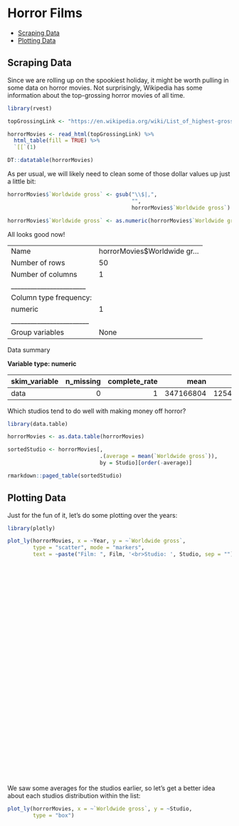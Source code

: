 Horror Films
================

  - [Scraping Data](#scraping-data)
  - [Plotting Data](#plotting-data)

## Scraping Data

Since we are rolling up on the spookiest holiday, it might be worth
pulling in some data on horror movies. Not surprisingly, Wikipedia has
some information about the top-grossing horror movies of all time.

``` r
library(rvest)

topGrossingLink <- "https://en.wikipedia.org/wiki/List_of_highest-grossing_horror_films"

horrorMovies <- read_html(topGrossingLink) %>% 
  html_table(fill = TRUE) %>% 
  `[[`(1)

DT::datatable(horrorMovies)
```

<!--html_preserve-->

<div id="htmlwidget-b88edd346ffaa88c7de1" class="datatables html-widget" style="width:100%;height:auto;">

</div>

<script type="application/json" data-for="htmlwidget-b88edd346ffaa88c7de1">{"x":{"filter":"none","data":[["1","2","3","4","5","6","7","8","9","10","11","12","13","14","15","16","17","18","19","20","21","22","23","24","25","26","27","28","29","30","31","32","33","34","35","36","37","38","39","40","41","42","43","44","45","46","47","48","49","50"],[1,2,3,4,5,6,7,8,9,10,11,12,13,14,15,16,17,18,19,20,21,22,23,24,25,26,27,28,29,30,31,32,33,34,35,36,37,38,39,40,41,42,43,44,45,46,47,48,49,50],["It","The Sixth Sense","War of the Worlds","I Am Legend","World War Z","The Meg","Godzilla","It Chapter Two","Jaws","The Exorcist","The Mummy Returns","The Mummy","The Mummy","Signs","Prometheus","The Mummy: Tomb of the Dragon Emperor","Godzilla: King of the Monsters","Godzilla","The Nun","Hannibal","A Quiet Place","The Conjuring 2","The Conjuring","Resident Evil: The Final Chapter","Annabelle: Creation","Van Helsing","Resident Evil: Afterlife","Shutter Island","Split","Scary Movie","The Silence of the Lambs","Annabelle","The Village","Halloween","Get Out","Us","The Blair Witch Project","The Ring","Unbreakable","Glass","Dark Shadows","Alien: Covenant","Resident Evil: Retribution","Constantine","Annabelle Comes Home","Interview with the Vampire","Scary Movie 3","Dracula Untold","Bram Stoker's Dracula","End of Days"],["$700,381,748","$672,806,292","$591,745,540","$585,349,010","$540,007,876","$530,243,742","$529,076,069","$473,093,228","$470,653,000","$441,306,145","$433,013,274","$415,933,406","$409,231,607","$408,247,917","$403,354,469","$401,128,639","$385,900,138","$379,014,294","$365,550,119","$351,692,268","$340,939,361","$320,392,818","$319,494,638","$312,242,626","$306,515,884","$300,257,475","$300,228,084","$294,804,195","$278,454,358","$278,019,771","$272,742,922","$257,047,661","$256,697,520","$255,498,536","$255,407,663","$254,732,150","$248,639,099","$248,218,486","$248,118,121","$246,985,576","$245,527,149","$240,891,763","$240,004,424","$230,884,728","$228,552,591","$223,664,608","$220,673,217","$217,124,280","$215,862,692","$211,989,043"],[2017,1999,2005,2007,2013,2018,2014,2019,1975,1973,2001,1999,2017,2002,2012,2008,2019,1998,2018,2001,2018,2016,2013,2017,2017,2004,2010,2010,2017,2000,1991,2014,2004,2018,2017,2019,1999,2002,2000,2019,2012,2017,2012,2005,2019,1994,2003,2014,1992,1999],["It","N/A","The War of the Worlds","I Am Legend","World War Z","The Meg","Godzilla","It","Jaws","The Exorcist","The Mummy","The Mummy","The Mummy","N/A","Alien","The Mummy","Godzilla","Godzilla","The Conjuring Universe","Hannibal Lecter","N/A","The Conjuring Universe","The Conjuring Universe","Resident Evil","The Conjuring Universe","Dracula","Resident Evil","Shutter Island","Unbreakable","Scary Movie","Clarice Starling","The Conjuring Universe","N/A","Halloween","N/A","N/A","Blair Witch","The Ring","Unbreakable","Unbreakable","Dark Shadows","Alien","Resident Evil","Hellblazer","The Conjuring Universe","The Vampire Chronicles","Scary Movie","Dracula","Dracula","N/A"],["New Line Cinema","Hollywood Pictures","Amblin Entertainment","Village Roadshow Pictures","Skydance Productions","Warner Bros. Pictures","Legendary Pictures","Warner Bros. Pictures","Universal Pictures","Hoya Productions","Universal Pictures","Universal Pictures","Universal Pictures","Blinding Edge Pictures","Scott Free Productions","Universal Pictures","Legendary Pictures","Centropolis Entertainment","New Line Cinema","Dino De Laurentiis Company","Platinum Dunes","New Line Cinema","New Line Cinema","Constantin Film","New Line Cinema","Sommers Company / Stillking Films","Constantin Film","Phoenix Pictures","Blinding Edge Pictures","Dimension Films","Strong Heart/Demme Production","New Line Cinema","Blinding Edge Pictures","Blumhouse Productions","Blumhouse Productions","Monkeypaw Productions","Haxan Films","DreamWorks Pictures","Blinding Edge Pictures","Blinding Edge Pictures","Village Roadshow Pictures","20th Century Fox","Constantin Film","Warner Bros. Pictures","New Line Cinema","The Geffen Film Company","Dimension Films","Universal Pictures","American Zoetrope","Beacon Pictures"],["[1]","[2]","[3]","[4]","[5]","[6]","[7]","[8]","[9]","[10]","[11]","[12]","[13]","[14]","[15]","[16]","[17]","[18]","[19]","[20]","[21]","[19]","[19]","[22]","[19]","[23]","[24]","[25]","[26]","[27]","[28]","[19]","[29]","[30]","[31]","[32]","[33]","[34]","[35]","[36]","[37]","[38]","[39]","[40]","[41]","[42]","[43]","[44]","[45]","[46]"]],"container":"<table class=\"display\">\n  <thead>\n    <tr>\n      <th> <\/th>\n      <th>Rank<\/th>\n      <th>Film<\/th>\n      <th>Worldwide gross<\/th>\n      <th>Year<\/th>\n      <th>Franchise or basis<\/th>\n      <th>Studio<\/th>\n      <th>Ref<\/th>\n    <\/tr>\n  <\/thead>\n<\/table>","options":{"columnDefs":[{"className":"dt-right","targets":[1,4]},{"orderable":false,"targets":0}],"order":[],"autoWidth":false,"orderClasses":false}},"evals":[],"jsHooks":[]}</script>

<!--/html_preserve-->

As per usual, we will likely need to clean some of those dollar values
up just a little bit:

``` r
horrorMovies$`Worldwide gross` <- gsub("\\$|,", 
                                       "", 
                                       horrorMovies$`Worldwide gross`)

horrorMovies$`Worldwide gross` <- as.numeric(horrorMovies$`Worldwide gross`)
```

All looks good now\!

|                                                  |                            |
| :----------------------------------------------- | :------------------------- |
| Name                                             | horrorMovies$Worldwide gr… |
| Number of rows                                   | 50                         |
| Number of columns                                | 1                          |
| \_\_\_\_\_\_\_\_\_\_\_\_\_\_\_\_\_\_\_\_\_\_\_   |                            |
| Column type frequency:                           |                            |
| numeric                                          | 1                          |
| \_\_\_\_\_\_\_\_\_\_\_\_\_\_\_\_\_\_\_\_\_\_\_\_ |                            |
| Group variables                                  | None                       |

Data summary

**Variable type: numeric**

| skim\_variable | n\_missing | complete\_rate |      mean |        sd |        p0 |       p25 |       p50 |       p75 |      p100 | hist  |
| :------------- | ---------: | -------------: | --------: | --------: | --------: | --------: | --------: | --------: | --------: | :---- |
| data           |          0 |              1 | 347166804 | 125496259 | 211989043 | 248323639 | 303386680 | 408985684 | 700381748 | ▇▃▂▂▁ |

Which studios tend to do well with making money off horror?

``` r
library(data.table)

horrorMovies <- as.data.table(horrorMovies)

sortedStudio <- horrorMovies[, 
                             .(average = mean(`Worldwide gross`)), 
                             by = Studio][order(-average)]

rmarkdown::paged_table(sortedStudio)
```

<div data-pagedtable="false">

<script data-pagedtable-source type="application/json">
{"columns":[{"label":["Studio"],"name":[1],"type":["chr"],"align":["left"]},{"label":["average"],"name":[2],"type":["dbl"],"align":["right"]}],"data":[{"1":"Hollywood Pictures","2":"672806292"},{"1":"Amblin Entertainment","2":"591745540"},{"1":"Skydance Productions","2":"540007876"},{"1":"Legendary Pictures","2":"457488104"},{"1":"Hoya Productions","2":"441306145"},{"1":"Village Roadshow Pictures","2":"415438080"},{"1":"Warner Bros. Pictures","2":"411407233"},{"1":"Scott Free Productions","2":"403354469"},{"1":"Universal Pictures","2":"391180701"},{"1":"Centropolis Entertainment","2":"379014294"},{"1":"New Line Cinema","2":"356847923"},{"1":"Dino De Laurentiis Company","2":"351692268"},{"1":"Platinum Dunes","2":"340939361"},{"1":"Sommers Company / Stillking Films","2":"300257475"},{"1":"Phoenix Pictures","2":"294804195"},{"1":"Blinding Edge Pictures","2":"287700698"},{"1":"Constantin Film","2":"284158378"},{"1":"Strong Heart/Demme Production","2":"272742922"},{"1":"Blumhouse Productions","2":"255453100"},{"1":"Monkeypaw Productions","2":"254732150"},{"1":"Dimension Films","2":"249346494"},{"1":"Haxan Films","2":"248639099"},{"1":"DreamWorks Pictures","2":"248218486"},{"1":"20th Century Fox","2":"240891763"},{"1":"The Geffen Film Company","2":"223664608"},{"1":"American Zoetrope","2":"215862692"},{"1":"Beacon Pictures","2":"211989043"}],"options":{"columns":{"min":{},"max":[10]},"rows":{"min":[10],"max":[10]},"pages":{}}}
  </script>

</div>

## Plotting Data

Just for the fun of it, let’s do some plotting over the years:

``` r
library(plotly)

plot_ly(horrorMovies, x = ~Year, y = ~`Worldwide gross`,
        type = "scatter", mode = "markers",
        text = ~paste("Film: ", Film, '<br>Studio: ', Studio, sep = ""))
```

<!--html_preserve-->

<div id="htmlwidget-90ef6803e97e21a31e20" class="plotly html-widget" style="width:672px;height:480px;">

</div>

<script type="application/json" data-for="htmlwidget-90ef6803e97e21a31e20">{"x":{"visdat":{"cde456295069":["function () ","plotlyVisDat"]},"cur_data":"cde456295069","attrs":{"cde456295069":{"x":{},"y":{},"mode":"markers","text":{},"alpha_stroke":1,"sizes":[10,100],"spans":[1,20],"type":"scatter"}},"layout":{"margin":{"b":40,"l":60,"t":25,"r":10},"xaxis":{"domain":[0,1],"automargin":true,"title":"Year"},"yaxis":{"domain":[0,1],"automargin":true,"title":"`Worldwide gross`"},"hovermode":"closest","showlegend":false},"source":"A","config":{"showSendToCloud":false},"data":[{"x":[2017,1999,2005,2007,2013,2018,2014,2019,1975,1973,2001,1999,2017,2002,2012,2008,2019,1998,2018,2001,2018,2016,2013,2017,2017,2004,2010,2010,2017,2000,1991,2014,2004,2018,2017,2019,1999,2002,2000,2019,2012,2017,2012,2005,2019,1994,2003,2014,1992,1999],"y":[700381748,672806292,591745540,585349010,540007876,530243742,529076069,473093228,470653000,441306145,433013274,415933406,409231607,408247917,403354469,401128639,385900138,379014294,365550119,351692268,340939361,320392818,319494638,312242626,306515884,300257475,300228084,294804195,278454358,278019771,272742922,257047661,256697520,255498536,255407663,254732150,248639099,248218486,248118121,246985576,245527149,240891763,240004424,230884728,228552591,223664608,220673217,217124280,215862692,211989043],"mode":"markers","text":["Film: It<br>Studio: New Line Cinema","Film: The Sixth Sense<br>Studio: Hollywood Pictures","Film: War of the Worlds<br>Studio: Amblin Entertainment","Film: I Am Legend<br>Studio: Village Roadshow Pictures","Film: World War Z<br>Studio: Skydance Productions","Film: The Meg<br>Studio: Warner Bros. Pictures","Film: Godzilla<br>Studio: Legendary Pictures","Film: It Chapter Two<br>Studio: Warner Bros. Pictures","Film: Jaws<br>Studio: Universal Pictures","Film: The Exorcist<br>Studio: Hoya Productions","Film: The Mummy Returns<br>Studio: Universal Pictures","Film: The Mummy<br>Studio: Universal Pictures","Film: The Mummy<br>Studio: Universal Pictures","Film: Signs<br>Studio: Blinding Edge Pictures","Film: Prometheus<br>Studio: Scott Free Productions","Film: The Mummy: Tomb of the Dragon Emperor<br>Studio: Universal Pictures","Film: Godzilla: King of the Monsters<br>Studio: Legendary Pictures","Film: Godzilla<br>Studio: Centropolis Entertainment","Film: The Nun<br>Studio: New Line Cinema","Film: Hannibal<br>Studio: Dino De Laurentiis Company","Film: A Quiet Place<br>Studio: Platinum Dunes","Film: The Conjuring 2<br>Studio: New Line Cinema","Film: The Conjuring<br>Studio: New Line Cinema","Film: Resident Evil: The Final Chapter<br>Studio: Constantin Film","Film: Annabelle: Creation<br>Studio: New Line Cinema","Film: Van Helsing<br>Studio: Sommers Company / Stillking Films","Film: Resident Evil: Afterlife<br>Studio: Constantin Film","Film: Shutter Island<br>Studio: Phoenix Pictures","Film: Split<br>Studio: Blinding Edge Pictures","Film: Scary Movie<br>Studio: Dimension Films","Film: The Silence of the Lambs<br>Studio: Strong Heart/Demme Production","Film: Annabelle<br>Studio: New Line Cinema","Film: The Village<br>Studio: Blinding Edge Pictures","Film: Halloween<br>Studio: Blumhouse Productions","Film: Get Out<br>Studio: Blumhouse Productions","Film: Us<br>Studio: Monkeypaw Productions","Film: The Blair Witch Project<br>Studio: Haxan Films","Film: The Ring<br>Studio: DreamWorks Pictures","Film: Unbreakable<br>Studio: Blinding Edge Pictures","Film: Glass<br>Studio: Blinding Edge Pictures","Film: Dark Shadows<br>Studio: Village Roadshow Pictures","Film: Alien: Covenant<br>Studio: 20th Century Fox","Film: Resident Evil: Retribution<br>Studio: Constantin Film","Film: Constantine<br>Studio: Warner Bros. Pictures","Film: Annabelle Comes Home<br>Studio: New Line Cinema","Film: Interview with the Vampire<br>Studio: The Geffen Film Company","Film: Scary Movie 3<br>Studio: Dimension Films","Film: Dracula Untold<br>Studio: Universal Pictures","Film: Bram Stoker's Dracula<br>Studio: American Zoetrope","Film: End of Days<br>Studio: Beacon Pictures"],"type":"scatter","marker":{"color":"rgba(31,119,180,1)","line":{"color":"rgba(31,119,180,1)"}},"error_y":{"color":"rgba(31,119,180,1)"},"error_x":{"color":"rgba(31,119,180,1)"},"line":{"color":"rgba(31,119,180,1)"},"xaxis":"x","yaxis":"y","frame":null}],"highlight":{"on":"plotly_click","persistent":false,"dynamic":false,"selectize":false,"opacityDim":0.2,"selected":{"opacity":1},"debounce":0},"shinyEvents":["plotly_hover","plotly_click","plotly_selected","plotly_relayout","plotly_brushed","plotly_brushing","plotly_clickannotation","plotly_doubleclick","plotly_deselect","plotly_afterplot","plotly_sunburstclick"],"base_url":"https://plot.ly"},"evals":[],"jsHooks":[]}</script>

<!--/html_preserve-->

We saw some averages for the studios earlier, so let’s get a better idea
about each studios distribution within the list:

``` r
plot_ly(horrorMovies, x = ~`Worldwide gross`, y = ~Studio, 
        type = "box")
```

<!--html_preserve-->

<div id="htmlwidget-9f04923429d5833eba54" class="plotly html-widget" style="width:672px;height:480px;">

</div>

<script type="application/json" data-for="htmlwidget-9f04923429d5833eba54">{"x":{"visdat":{"cde44c37dba5":["function () ","plotlyVisDat"]},"cur_data":"cde44c37dba5","attrs":{"cde44c37dba5":{"x":{},"y":{},"alpha_stroke":1,"sizes":[10,100],"spans":[1,20],"type":"box"}},"layout":{"margin":{"b":40,"l":60,"t":25,"r":10},"xaxis":{"domain":[0,1],"automargin":true,"title":"`Worldwide gross`"},"yaxis":{"domain":[0,1],"automargin":true,"title":"Studio","type":"category","categoryorder":"array","categoryarray":["20th Century Fox","Amblin Entertainment","American Zoetrope","Beacon Pictures","Blinding Edge Pictures","Blumhouse Productions","Centropolis Entertainment","Constantin Film","Dimension Films","Dino De Laurentiis Company","DreamWorks Pictures","Haxan Films","Hollywood Pictures","Hoya Productions","Legendary Pictures","Monkeypaw Productions","New Line Cinema","Phoenix Pictures","Platinum Dunes","Scott Free Productions","Skydance Productions","Sommers Company / Stillking Films","Strong Heart/Demme Production","The Geffen Film Company","Universal Pictures","Village Roadshow Pictures","Warner Bros. Pictures"]},"hovermode":"closest","showlegend":false},"source":"A","config":{"showSendToCloud":false},"data":[{"fillcolor":"rgba(31,119,180,0.5)","x":[700381748,672806292,591745540,585349010,540007876,530243742,529076069,473093228,470653000,441306145,433013274,415933406,409231607,408247917,403354469,401128639,385900138,379014294,365550119,351692268,340939361,320392818,319494638,312242626,306515884,300257475,300228084,294804195,278454358,278019771,272742922,257047661,256697520,255498536,255407663,254732150,248639099,248218486,248118121,246985576,245527149,240891763,240004424,230884728,228552591,223664608,220673217,217124280,215862692,211989043],"y":["New Line Cinema","Hollywood Pictures","Amblin Entertainment","Village Roadshow Pictures","Skydance Productions","Warner Bros. Pictures","Legendary Pictures","Warner Bros. Pictures","Universal Pictures","Hoya Productions","Universal Pictures","Universal Pictures","Universal Pictures","Blinding Edge Pictures","Scott Free Productions","Universal Pictures","Legendary Pictures","Centropolis Entertainment","New Line Cinema","Dino De Laurentiis Company","Platinum Dunes","New Line Cinema","New Line Cinema","Constantin Film","New Line Cinema","Sommers Company / Stillking Films","Constantin Film","Phoenix Pictures","Blinding Edge Pictures","Dimension Films","Strong Heart/Demme Production","New Line Cinema","Blinding Edge Pictures","Blumhouse Productions","Blumhouse Productions","Monkeypaw Productions","Haxan Films","DreamWorks Pictures","Blinding Edge Pictures","Blinding Edge Pictures","Village Roadshow Pictures","20th Century Fox","Constantin Film","Warner Bros. Pictures","New Line Cinema","The Geffen Film Company","Dimension Films","Universal Pictures","American Zoetrope","Beacon Pictures"],"type":"box","orientation":"h","marker":{"color":"rgba(31,119,180,1)","line":{"color":"rgba(31,119,180,1)"}},"line":{"color":"rgba(31,119,180,1)"},"xaxis":"x","yaxis":"y","frame":null}],"highlight":{"on":"plotly_click","persistent":false,"dynamic":false,"selectize":false,"opacityDim":0.2,"selected":{"opacity":1},"debounce":0},"shinyEvents":["plotly_hover","plotly_click","plotly_selected","plotly_relayout","plotly_brushed","plotly_brushing","plotly_clickannotation","plotly_doubleclick","plotly_deselect","plotly_afterplot","plotly_sunburstclick"],"base_url":"https://plot.ly"},"evals":[],"jsHooks":[]}</script>

<!--/html_preserve-->
